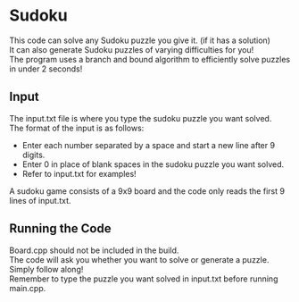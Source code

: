 # Sudoku #
This code can solve any Sudoku puzzle you give it. (if it has a solution)  
It can also generate Sudoku puzzles of varying difficulties for you!  
The program uses a branch and bound algorithm to efficiently solve puzzles in under 2 seconds!

## Input ##
The input.txt file is where you type the sudoku puzzle you want solved.  
The format of the input is as follows:  
  * Enter each number separated by a space and start a new line after 9 digits.  
  * Enter 0 in place of blank spaces in the sudoku puzzle you want solved.  
  * Refer to input.txt for examples!  
  
A sudoku game consists of a 9x9 board and the code only reads the first 9 lines of input.txt.  
## Running the Code ##
Board.cpp should not be included in the build.  
The code will ask you whether you want to solve or generate a puzzle. Simply follow along!  
Remember to type the puzzle you want solved in input.txt before running main.cpp. 
